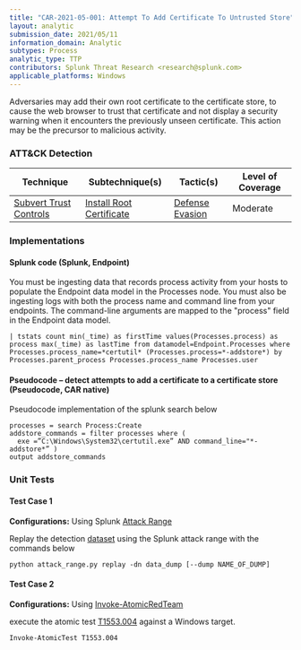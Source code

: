 ```yaml
---
title: "CAR-2021-05-001: Attempt To Add Certificate To Untrusted Store"
layout: analytic
submission_date: 2021/05/11
information_domain: Analytic
subtypes: Process
analytic_type: TTP
contributors: Splunk Threat Research <research@splunk.com>
applicable_platforms: Windows
---
```


Adversaries may add their own root certificate to the certificate store, to cause the web browser to trust that certificate and not display a security warning when it encounters the previously unseen certificate. This action may be the precursor to malicious activity.


### ATT&CK Detection

|Technique|Subtechnique(s)|Tactic(s)|Level of Coverage|
|---|---|---|---|
|[Subvert Trust Controls](https://attack.mitre.org/techniques/T1553/)|[Install Root Certificate](https://attack.mitre.org/techniques/T1553/004/)|[Defense Evasion](https://attack.mitre.org/tactics/TA0005/)|Moderate|


### Implementations

#### Splunk code (Splunk, Endpoint)


You must be ingesting data that records process activity from your hosts to populate the Endpoint data model in the Processes node. You must also be ingesting logs with both the process name and command line from your endpoints. The command-line arguments are mapped to the "process" field in the Endpoint data model.


```
| tstats count min(_time) as firstTime values(Processes.process) as process max(_time) as lastTime from datamodel=Endpoint.Processes where Processes.process_name=*certutil* (Processes.process=*-addstore*) by Processes.parent_process Processes.process_name Processes.user
```


#### Pseudocode – detect attempts to add a certificate to a certificate store (Pseudocode, CAR native)


Pseudocode implementation of the splunk search below


```
processes = search Process:Create
addstore_commands = filter processes where (
  exe =”C:\Windows\System32\certutil.exe” AND command_line="*-addstore*” )
output addstore_commands
```



### Unit Tests

#### Test Case 1

**Configurations:** Using Splunk [Attack Range](https://github.com/splunk/attack_range)

Replay the detection [dataset](https://media.githubusercontent.com/media/splunk/attack_data/master/datasets/attack_techniques/T1553.004/atomic_red_team/windows-sysmon.log)  using the Splunk attack range with the commands below

```
python attack_range.py replay -dn data_dump [--dump NAME_OF_DUMP]
```

#### Test Case 2

**Configurations:** Using [Invoke-AtomicRedTeam](https://github.com/redcanaryco/invoke-atomicredteam)

execute the atomic test [T1553.004](https://github.com/redcanaryco/atomic-red-team/tree/master/atomics/T1553.004) against a Windows target.

```
Invoke-AtomicTest T1553.004
```


